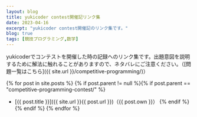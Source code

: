 ```yaml
---
layout: blog
title: yukicoder contest開催記リンク集
date: 2023-04-16
excerpt: "yukicoder contest開催記のリンク集です。"
blog: true
tags: [競技プログラミング,数学]
---
```


yukicoderでコンテストを開催した時の記録へのリンク集です。出題意図を説明するために解法に触れることがありますので、ネタバレにご注意ください。（[問題一覧はこちら]({{ site.url }}/competitive-programming/)）

{% for post in site.posts %}
{% if post.parent != null %}{% if post.parent == "competitive-programming-contest/" %}
- [{{ post.title }}]({{ site.url }}{{ post.url }})（{{ post.own }}）
{% endif %}{% endif %}
{% endfor %}
